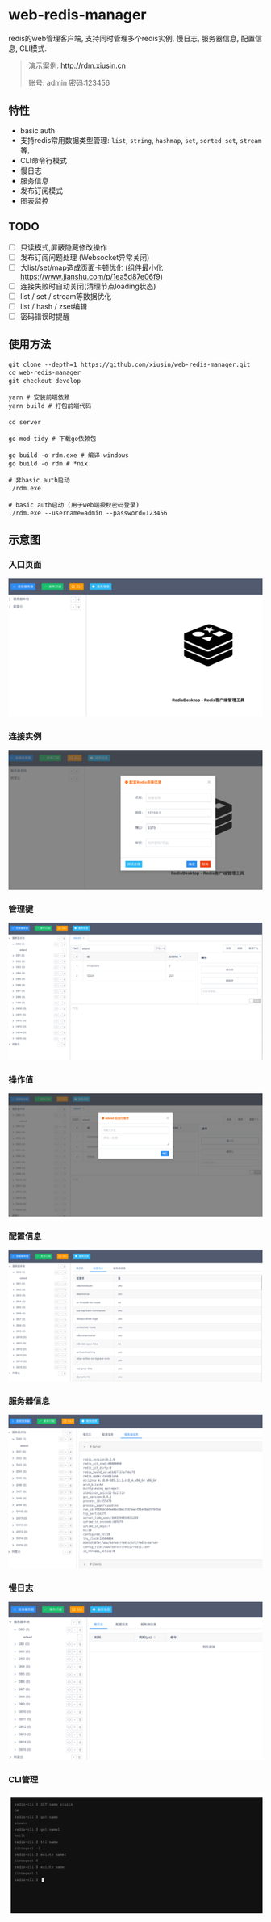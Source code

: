 # web-redis-manager #

redis的web管理客户端, 支持同时管理多个redis实例, 慢日志, 服务器信息, 配置信息, CLI模式.

> 演示案例: <http://rdm.xiusin.cn>
>
> 账号: admin 密码:123456

## 特性 ##

- basic auth
- 支持redis常用数据类型管理: `list`, `string`, `hashmap`, `set`, `sorted set`, `stream`等.
- CLI命令行模式
- 慢日志
- 服务信息
- 发布订阅模式
- 图表监控


## TODO ##
- [ ] 只读模式,屏蔽隐藏修改操作
- [ ] 发布订阅问题处理 (Websocket异常关闭)
- [ ] 大list/set/map造成页面卡顿优化 (组件最小化 https://www.jianshu.com/p/1ea5d87e06f9)
- [ ] 连接失败时自动关闭(清理节点loading状态)
- [ ] list / set / stream等数据优化
- [ ] list / hash / zset编辑
- [ ] 密码错误时提醒

## 使用方法 ##

```shell
git clone --depth=1 https://github.com/xiusin/web-redis-manager.git
cd web-redis-manager
git checkout develop

yarn # 安装前端依赖
yarn build # 打包前端代码

cd server

go mod tidy # 下载go依赖包

go build -o rdm.exe # 编译 windows
go build -o rdm # *nix

# 非basic auth启动
./rdm.exe

# basic auth启动 (用于web端授权密码登录)
./rdm.exe --username=admin --password=123456

```

## 示意图 ##

### 入口页面 ###

![./images/1-min.png](./images/1-min.png)

### 连接实例 ###

![./images/2-min.png](./images/2-min.png)

### 管理键 ###

![./images/3-min.png](./images/3-min.png)

### 操作值 ###

![./images/4-min.png](./images/4-min.png)

### 配置信息 ###

![./images/5-min.png](./images/5-min.png)

### 服务器信息 ###

![./images/6-min.png](./images/6-min.png)

### 慢日志 ###

![./images/7-min.png](./images/7-min.png)

### CLI管理 ###

![./images/8-min.png](./images/8-min.png)
